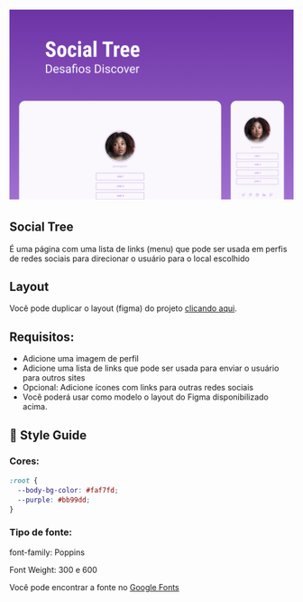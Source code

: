 <h1 align="center">
  <img alt="Capa" title="Capa" src="./assets/images/capa.png" />
</h1>

## Social Tree

É uma página com uma lista de links (menu) que pode ser usada em perfis de redes sociais para direcionar o usuário para o local escolhido

## Layout

Você pode duplicar o layout (figma) do projeto [clicando aqui](https://www.figma.com/file/yi1ycIyAW8QiGiX9bMFHkU/DD-%2F-Social-links/duplicate).

## **Requisitos:**

- Adicione uma imagem de perfil
- Adicione uma lista de links que pode ser usada para enviar o usuário para outros sites
- Opcional: Adicione ícones com links para outras redes sociais
- Você poderá usar como modelo o layout do Figma disponibilizado acima.

## 🎨 Style Guide

### **Cores:**

```css
:root {
  --body-bg-color: #faf7fd;
  --purple: #bb99dd;
}
```

### **Tipo de fonte:**

font-family: Poppins

Font Weight: 300 e 600

Você pode encontrar a fonte no [Google Fonts](https://fonts.google.com/)
